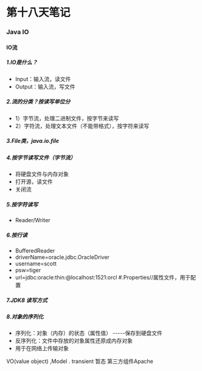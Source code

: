 # 第十八天笔记
### Java IO
#### IO流
##### 1.IO是什么？
- Input：输入流，读文件
- Output：输入流，写文件
##### 2.流的分类？按读写单位分
- 1）字节流，处理二进制文件，按字节来读写
- 2）字符流，处理文本文件（不能带格式），按字符来读写
##### 3.File类，java.io.file
##### 4.按字节读写文件（字节流）
- 将硬盘文件与内存对象
- 打开源，读文件
- 关闭流
##### 5.按字符读写         
- Reader/Writer
##### 6.按行读
- BufferedReader
- driverName=oracle.jdbc.OracleDriver
- username=scott
- psw=tiger
- url=jdbc:oracle:thin:@localhost:1521:orcl
#.Properties//属性文件，用于配置
##### 7.JDK8 读写方式
##### 8.对象的序列化
- 序列化：对象（内存）的状态（属性值） -----保存到硬盘文件
- 反序列化：文件中存放的对象属性还原成内存对象
- 用于在网络上传输对象

VO(value object) ,Model .
transient  暂态
第三方组件Apache
